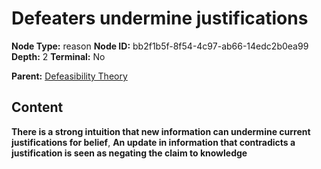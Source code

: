 # Defeaters undermine justifications

**Node Type:** reason
**Node ID:** bb2f1b5f-8f54-4c97-ab66-14edc2b0ea99
**Depth:** 2
**Terminal:** No

**Parent:** [Defeasibility Theory](defeasibility-theory.md)

## Content

**There is a strong intuition that new information can undermine current justifications for belief**, **An update in information that contradicts a justification is seen as negating the claim to knowledge**
